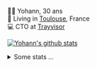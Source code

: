 <p>
  👨🏻 <bold>Yohann</bold>, 30 ans<br/>
  💼 Living in <a href="https://www.google.com/maps?q=toulouse">Toulouse</a>, France<br/>
  💻 CTO at <a href="https://trayvisor.com/">Trayvisor</a><br/>
</p>

<a href="https://github.com/anuraghazra/github-readme-stats"><img align="center" src="https://github-readme-stats-dviw-8taegaswk-yohann84ls-projects.vercel.app//api?username=yohann84L&show_icons=true&include_all_commits=true" alt="Yohann's github stats" /> </a>


<details>
  <summary>Some stats ...</summary><br/>
  

<!--START_SECTION:waka-->
![Code Time](http://img.shields.io/badge/Code%20Time-1%2C396%20hrs%202%20mins-blue)

![Profile Views](http://img.shields.io/badge/Profile%20Views-0-blue)

**🐱 My GitHub Data** 

> 📦 441.0 kB Used in GitHub's Storage 
 > 
> 🏆 742 Contributions in the Year 2025
 > 
> 🚫 Not Opted to Hire
 > 
> 📜 26 Public Repositories 
 > 
> 🔑 21 Private Repositories 
 > 
**I'm an Early 🐤** 

```text
🌞 Morning                32876 commits       ███████░░░░░░░░░░░░░░░░░░   29.50 % 
🌆 Daytime                64627 commits       ██████████████░░░░░░░░░░░   57.99 % 
🌃 Evening                13768 commits       ███░░░░░░░░░░░░░░░░░░░░░░   12.35 % 
🌙 Night                  172 commits         ░░░░░░░░░░░░░░░░░░░░░░░░░   00.15 % 
```
📅 **I'm Most Productive on Wednesday** 

```text
Monday                   21385 commits       █████░░░░░░░░░░░░░░░░░░░░   19.19 % 
Tuesday                  20858 commits       █████░░░░░░░░░░░░░░░░░░░░   18.72 % 
Wednesday                22508 commits       █████░░░░░░░░░░░░░░░░░░░░   20.20 % 
Thursday                 22376 commits       █████░░░░░░░░░░░░░░░░░░░░   20.08 % 
Friday                   22246 commits       █████░░░░░░░░░░░░░░░░░░░░   19.96 % 
Saturday                 787 commits         ░░░░░░░░░░░░░░░░░░░░░░░░░   00.71 % 
Sunday                   1283 commits        ░░░░░░░░░░░░░░░░░░░░░░░░░   01.15 % 
```


📊 **This Week I Spent My Time On** 

```text
🕑︎ Time Zone: Europe/Paris

💬 Programming Languages: 
HTTP Request             4 hrs 52 mins       ██████████████████░░░░░░░   73.17 % 
Image (svg)              1 hr 21 mins        █████░░░░░░░░░░░░░░░░░░░░   20.41 % 
Other                    25 mins             ██░░░░░░░░░░░░░░░░░░░░░░░   06.42 % 

🔥 Editors: 
Zed                      6 hrs 31 mins       ████████████████████████░   97.81 % 
Postman                  8 mins              █░░░░░░░░░░░░░░░░░░░░░░░░   02.19 % 

💻 Operating System: 
Mac                      6 hrs 39 mins       █████████████████████████   100.00 % 
```

**I Mostly Code in Python** 

```text
Python                   26 repos            █████████████░░░░░░░░░░░░   52.00 % 
Jupyter Notebook         4 repos             ██░░░░░░░░░░░░░░░░░░░░░░░   08.00 % 
JavaScript               3 repos             ██░░░░░░░░░░░░░░░░░░░░░░░   06.00 % 
HTML                     2 repos             █░░░░░░░░░░░░░░░░░░░░░░░░   04.00 % 
Shell                    2 repos             █░░░░░░░░░░░░░░░░░░░░░░░░   04.00 % 
```




 Last Updated on 20/10/2025 00:46:29 UTC
<!--END_SECTION:waka-->
